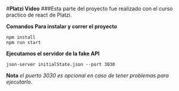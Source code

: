 #**Platzi Video**
###Esta parte del proyecto fue realizado con el curso practico de react de Platzi.

**Comandos Para instalar y correr el proyecto**

~~~
npm install
npm run start
~~~

**Ejecutamos el servidor de la fake API**

~~~
json-server initialState.json --port 3030
~~~
**Nota** *el puerto 3030 es opcional en caso de tener problemas para ejecutarlo.*